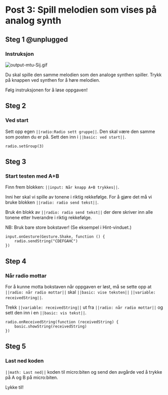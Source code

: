 # Post 3: Spill melodien som vises på analog synth


## Steg 1 @unplugged

### Instruksjon

![output-mtu-Sij.gif](https://i.postimg.cc/0QqYc2P6/output-mtu-Sij.gif)

Du skal spille den samme melodien som den analoge synthen spiller. Trykk på knappen ved synthen for å høre melodien. 

Følg instruksjonen for å løse oppgaven!

## Steg 2

### Ved start

Sett opp egen ``||radio:Radio sett gruppe||``. Den skal være den samme som posten du er på. Sett den inn i ``||basic: ved start||``.

```blocks
radio.setGroup(3)
```

## Steg 3

### Start testen med A+B

Finn frem blokken: ``||input: Når knapp A+B trykkes||``.

Inni her skal vi spille av tonene i riktig rekkefølge. For å gjøre det må vi bruke blokken ``||radio: radio send tekst||``.

Bruk én blokk av ``||radio: radio send tekst||`` der dere skriver inn alle tonene etter hverandre i riktig rekkefølge.

NB: Bruk bare store bokstaver! (Se eksempel i Hint-vinduet.)

```blocks
input.onGesture(Gesture.Shake, function () {
    radio.sendString("CDEFGAHC")
})
```


## Step 4

### Når radio mottar

For å kunne motta bokstaven når oppgaven er løst, må se sette opp at ``||radio: når radio mottar||`` skal ``||basic: vise teksten||`` ``||variable: receivedString||``.

Trekk ``||variable: receivedString||`` ut fra ``||radio: når radio mottar||`` og sett den inn i en ``||basic: vis tekst||``.

```blocks
radio.onReceivedString(function (receivedString) {
    basic.showString(receivedString)
})
```

## Steg 5

### Last ned koden

``||math: Last ned||`` koden til micro:biten og send den avgårde ved å trykke på A og B på micro:biten. 

Lykke til!